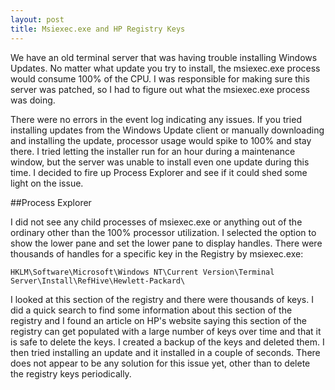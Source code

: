 ```yaml
---
layout: post
title: Msiexec.exe and HP Registry Keys
---
```



We have an old terminal server that was having trouble installing Windows Updates.  No matter what update you try to install, the msiexec.exe process would consume 100% of the CPU.  I was responsible for making sure this server was patched, so I had to figure out what the msiexec.exe process was doing.

There were no errors in the event log indicating any issues.  If you tried installing updates from the Windows Update client or manually downloading and installing the update, processor usage would spike to 100% and stay there.  I tried letting the installer run for an hour during a maintenance window, but the server was unable to install even one update during this time.  I decided to fire up Process Explorer and see if it could shed some light on the issue.

##Process Explorer

I did not see any child processes of msiexec.exe or anything out of the ordinary other than the 100% processor utilization.  I selected the option to show the lower pane and set the lower pane to display handles.  There were thousands of handles for a specific key in the Registry by msiexec.exe:

```
HKLM\Software\Microsoft\Windows NT\Current Version\Terminal Server\Install\RefHive\Hewlett-Packard\
```

I looked at this section of the registry and there were thousands of keys.  I did a quick search to find some information about this section of the registry and I found an article on HP's website saying this section of the registry can get populated with a large number of keys over time and that it is safe to delete the keys.  I created a backup of the keys and deleted them.  I then tried installing an update and it installed in a couple of seconds.  There does not appear to be any solution for this issue yet, other than to delete the registry keys periodically.
